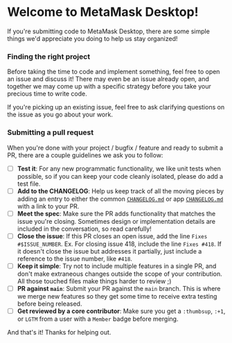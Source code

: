 # Welcome to MetaMask Desktop!

If you're submitting code to MetaMask Desktop, there are some simple things we'd appreciate you doing to help us stay organized!

### Finding the right project

Before taking the time to code and implement something, feel free to open an issue and discuss it! There may even be an issue already open, and together we may come up with a specific strategy before you take your precious time to write code.

If you're picking up an existing issue, feel free to ask clarifying questions on the issue as you go about your work.

### Submitting a pull request
When you're done with your project / bugfix / feature and ready to submit a PR, there are a couple guidelines we ask you to follow:

- [ ] **Test it**: For any new programmatic functionality, we like unit tests when possible, so if you can keep your code cleanly isolated, please do add a test file.
- [ ] **Add to the CHANGELOG**: Help us keep track of all the moving pieces by adding an entry to either the common [`CHANGELOG.md`](https://github.com/MetaMask/metamask-desktop/blob/main/packages/common/CHANGELOG.md) or app [`CHANGELOG.md`](https://github.com/MetaMask/metamask-desktop/blob/main/packages/app/CHANGELOG.md) with a link to your PR.
- [ ] **Meet the spec**: Make sure the PR adds functionality that matches the issue you're closing. Sometimes design or implementation details are included in the conversation, so read carefully!
- [ ] **Close the issue**: If this PR closes an open issue, add the line `Fixes #$ISSUE_NUMBER`. Ex. For closing issue 418, include the line `Fixes #418`. If it doesn't close the issue but addresses it partially, just include a reference to the issue number, like `#418`.
- [ ] **Keep it simple**: Try not to include multiple features in a single PR, and don't make extraneous changes outside the scope of your contribution. All those touched files make things harder to review ;)
- [ ] **PR against `main`**: Submit your PR against the `main` branch. This is where we merge new features so they get some time to receive extra testing before being released.
- [ ] **Get reviewed by a core contributor**: Make sure you get a `:thumbsup`, `:+1`, or `LGTM` from a user with a `Member` badge before merging.

And that's it! Thanks for helping out.
